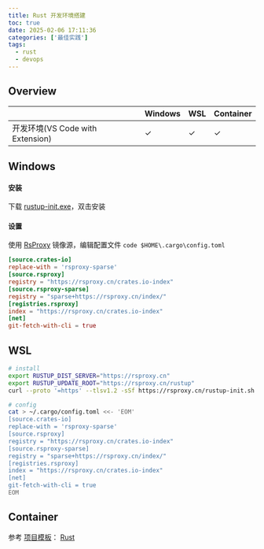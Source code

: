 ```yaml
---
title: Rust 开发环境搭建
toc: true
date: 2025-02-06 17:11:36
categories: ['最佳实践']
tags:
  - rust
  - devops
---
```


## Overview

|  | Windows | WSL | Container |
| --- | --- | --- | --- |
| 开发环境(VS Code with Extension) | ✓ | ✓ | ✓ |

<!-- more -->

## Windows

#### 安装

下载 [rustup-init.exe](https://www.rust-lang.org/tools/install)，双击安装

#### 设置

使用 [RsProxy](https://rsproxy.cn/) 镜像源，编辑配置文件
`code $HOME\.cargo\config.toml`

```toml
[source.crates-io]
replace-with = 'rsproxy-sparse'
[source.rsproxy]
registry = "https://rsproxy.cn/crates.io-index"
[source.rsproxy-sparse]
registry = "sparse+https://rsproxy.cn/index/"
[registries.rsproxy]
index = "https://rsproxy.cn/crates.io-index"
[net]
git-fetch-with-cli = true
```


## WSL

```bash
# install
export RUSTUP_DIST_SERVER="https://rsproxy.cn"
export RUSTUP_UPDATE_ROOT="https://rsproxy.cn/rustup"
curl --proto '=https' --tlsv1.2 -sSf https://rsproxy.cn/rustup-init.sh | sh

# config
cat > ~/.cargo/config.toml <<- 'EOM'
[source.crates-io]
replace-with = 'rsproxy-sparse'
[source.rsproxy]
registry = "https://rsproxy.cn/crates.io-index"
[source.rsproxy-sparse]
registry = "sparse+https://rsproxy.cn/index/"
[registries.rsproxy]
index = "https://rsproxy.cn/crates.io-index"
[net]
git-fetch-with-cli = true
EOM
```

## Container

参考 [项目模板](https://github.com/yandy/project-tmpl)： [Rust](https://github.com/yandy/project-tmpl/tree/main/rust)
